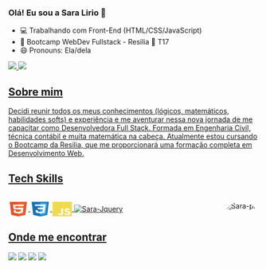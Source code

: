 ### Olá! Eu sou a Sara Lirio 🖖

- 💻 Trabalhando com Front-End (HTML/CSS/JavaScript)
- 🐉 Bootcamp WebDev Fullstack - Resilia 💛 T17
- 😄 Pronouns: Ela/dela

<div>
  <a href="https://github.com/Sara-Lirio">
  <img height="160em" src="https://github-readme-stats.vercel.app/api?username=Sara-Lirio&show_icons=true&theme=onedark&include_all_commits=true&count_private=true"/>
  <img height="160em" src="https://github-readme-stats.vercel.app/api/top-langs/?username=Sara-Lirio&layout=compact&langs_count=7&theme=onedark"/>
</div>
   
   <h2>Sobre mim</h2>
   <p>Decidi reunir todos os meus conhecimentos (lógicos, matemáticos, habilidades softs) e experiência e me aventurar nessa nova jornada de me capacitar como Desenvolvedora Full Stack. Formada em Engenharia Civil, técnica contábil e muita matemática na cabeça. Atualmente estou cursando o Bootcamp da Resilia, que me proporcionará uma formação completa em Desenvolvimento Web.
     

  
  <h2>Tech Skills</h2>
 <div style="display: inline_block"><br>
  <img align="center" alt="Sara-HTML" height="30" width="40" src="https://raw.githubusercontent.com/devicons/devicon/master/icons/html5/html5-original.svg">
  <img align="center" alt="Sara-CSS" height="30" width="40" src="https://raw.githubusercontent.com/devicons/devicon/master/icons/css3/css3-original.svg">
  <img align="center" alt="Sara-Js" height="30" width="40" src="https://raw.githubusercontent.com/devicons/devicon/master/icons/javascript/javascript-plain.svg">
  <src="https://media.discordapp.net/attachments/639956127056134178/890373478988013628/Publicacoes_Instagram_1_1.png?width=676&height=676">
 <img align="center" alt="Sara-Jquery" height="30" width="40" src="https://seeklogo.com/images/J/jquery-logo-CFE6ECE363-seeklogo.com.png">

<img align="right" alt="Sara-pic" height="150" style="border-radius:50px;" src="https://i.picasion.com/pic92/20f57ad281ea29de615173b287da62ab.gif">
</div>
   


   
   <div> 
  <h2>Onde me encontrar</h2>
  <a href = "mailto:saraeliza.lirio@gmail.com"><img src="https://img.shields.io/badge/-Gmail-%23333?style=for-the-badge&logo=gmail&logoColor=white" target="_blank"></a>
  <a href="https://www.linkedin.com/in/saralirio/" target="_blank"><img src="https://img.shields.io/badge/-LinkedIn-%230077B5?style=for-the-badge&logo=linkedin&logoColor=white" target="_blank"></a> 
<a href = "https://www.codewars.com/users/Sara-Lirio"><img src="https://camo.githubusercontent.com/9302030df1576ff819e48ca282a375a9f54f85026dabec3d7362af3bff9567dd/68747470733a2f2f696d672e736869656c64732e696f2f62616467652f436f6465776172732d4231333631453f7374796c653d666f722d7468652d6261646765266c6f676f3d436f646577617273266c6f676f436f6c6f723d7768697465" target="_blank"></a>
<a href = "https://discord.com/users/7814"><img src="https://camo.githubusercontent.com/3f990cfefb64f13d28397fe586c3aa38a81fde585de479205d63c79363ebe07a/68747470733a2f2f696d672e736869656c64732e696f2f62616467652f446973636f72642d3732383944413f7374796c653d666f722d7468652d6261646765266c6f676f3d646973636f7264266c6f676f436f6c6f723d7768697465" target="_blank"></a>
   </div>
